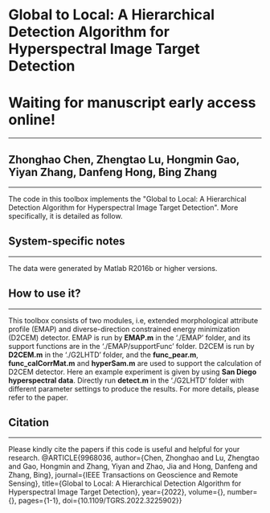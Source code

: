 # Global to Local: A Hierarchical Detection Algorithm for Hyperspectral Image Target Detection
# Waiting for manuscript early access online!
----------
## Zhonghao Chen, Zhengtao Lu, Hongmin Gao, Yiyan Zhang, Danfeng Hong, Bing Zhang
----------
The code in this toolbox implements the "Global to Local: A Hierarchical Detection Algorithm for Hyperspectral Image Target Detection". More specifically, it is detailed as follow.
## System-specific notes
----------
The data were generated by Matlab R2016b or higher versions. 

## How to use it?
----------

This toolbox consists of two modules, i.e, extended morphological attribute profile (EMAP) and diverse-direction constrained energy minimization (D2CEM) detector. EMAP is run by **EMAP.m** in the ‘./EMAP’ folder, and its support functions are in the ‘./EMAP/supportFunc’ folder. D2CEM is run by **D2CEM.m** in the ‘./G2LHTD’ folder, and the **func_pear.m**, **func_calCorrMat.m** and **hyperSam.m** are used to support the calculation of D2CEM detector.
Here an example experiment is given by using **San Diego hyperspectral data**. Directly run **detect.m** in the ‘./G2LHTD’ folder with different parameter settings to produce the results. For more details, please refer to the paper.


## Citation
----------
Please kindly cite the papers if this code is useful and helpful for your research.
@ARTICLE{9968036,
  author={Chen, Zhonghao and Lu, Zhengtao and Gao, Hongmin and Zhang, Yiyan and Zhao, Jia and Hong, Danfeng and Zhang, Bing},
  journal={IEEE Transactions on Geoscience and Remote Sensing}, 
  title={Global to Local: A Hierarchical Detection Algorithm for Hyperspectral Image Target Detection}, 
  year={2022},
  volume={},
  number={},
  pages={1-1},
  doi={10.1109/TGRS.2022.3225902}}

